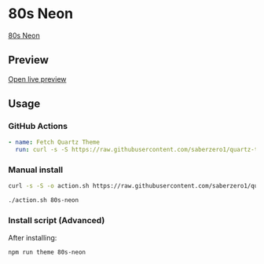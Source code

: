 # 80s Neon

[80s Neon](#)

## Preview

[Open live preview](https://quartz-themes.github.io/80s-neon/)

## Usage

### GitHub Actions

```yaml
- name: Fetch Quartz Theme
  run: curl -s -S https://raw.githubusercontent.com/saberzero1/quartz-themes/master/action.sh | bash -s -- 80s-neon
```

### Manual install

```bash
curl -s -S -o action.sh https://raw.githubusercontent.com/saberzero1/quartz-themes/master/action.sh

./action.sh 80s-neon
```

### Install script (Advanced)

After installing:

```bash
npm run theme 80s-neon
```
